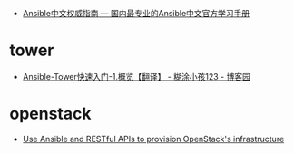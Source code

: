 

* [Ansible中文权威指南 — 国内最专业的Ansible中文官方学习手册 ](http://www.ansible.com.cn/)

# tower

* [Ansible-Tower快速入门-1.概览【翻译】 - 糊涂小孩123 - 博客园 ](http://www.cnblogs.com/luojie89757/p/4540853.html)

# openstack
 * [Use Ansible and RESTful APIs to provision OpenStack's infrastructure ](https://insights.hpe.com/articles/using-ansible-and-restful-apis-to-provision-openstack-infrastructure-1705.html)